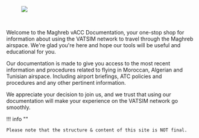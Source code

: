 
<figure class="image image_resized" style="width:100%;"><img src="https://cdn.discordapp.com/attachments/1043977354164306062/1115022450825105418/Maghreb_vACC_1_copy.png"></figure>
<br>

Welcome to the Maghreb vACC Documentation, your one-stop shop for information about using the VATSIM network to travel through the Maghreb airspace. We're glad you're here and hope our tools will be useful and educational for you.

Our documentation is made to give you access to the most recent information and procedures related to flying in Moroccan, Algerian and Tunisian airspace. Including airport briefings, ATC policies and procedures and any other pertinent information.

We appreciate your decision to join us, and we trust that using our documentation will make your experience on the VATSIM network go smoothly.

!!! info ""

    Please note that the structure & content of this site is NOT final.